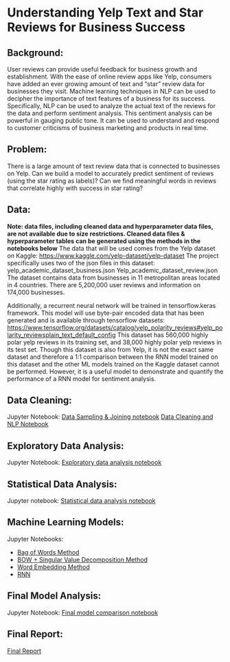 # Understanding Yelp Text and Star Reviews for Business Success
## Background:
User reviews can provide useful feedback for business growth and establishment. With the ease of online review apps like Yelp, consumers have added an ever growing amount of text and “star” review data for businesses they visit. Machine learning techniques in NLP can be used to decipher the importance of  text features of a business for its success. Specifically, NLP can be used to analyze the actual text of the reviews for the data and perform sentiment analysis. This sentiment analysis can be powerful in gauging public tone. It can be used to understand and respond to customer criticisms of business marketing and products in real time. 

## Problem: 
There is a large amount of text review data that is connected to businesses on Yelp. Can we build a model to accurately predict sentiment of reviews (using the star rating as labels)? Can we find meaningful words in reviews that correlate highly with success in star rating? 

## Data:
**Note: data files, including cleaned data and hyperparameter data files, are not available due to size restrictions. Cleaned data files & hyperparameter tables can be generated using the methods in the notebooks below**
The data that will be used comes from the Yelp dataset on Kaggle: https://www.kaggle.com/yelp-dataset/yelp-dataset 
The project specifically uses two of the json files in this dataset: 
yelp_academic_dataset_business.json
Yelp_academic_dataset_review.json
The dataset contains data from businesses in 11 metropolitan areas located in 4 countries. There are 5,200,000 user reviews and information on 174,000 businesses.

Additionally, a recurrent neural network will be trained in tensorflow.keras framework. This model will use byte-pair encoded data that has been generated and is available through tensorflow datasets: https://www.tensorflow.org/datasets/catalog/yelp_polarity_reviews#yelp_polarity_reviewsplain_text_default_config
This dataset has 560,000 highly polar yelp reviews in its training set, and 38,000 highly polar yelp reviews in its test set. Though this dataset is also from Yelp, it is not the exact same dataset and therefore a 1:1 comparison between the RNN model trained on this dataset and the other ML models trained on the Kaggle dataset cannot be performed. However, it is a useful model to demonstrate and quantify the performance of a RNN model for sentiment analysis. 

## Data Cleaning:
Jupyter Notebook: [Data Sampling & Joining notebook](https://github.com/gksullan/yelp_review_sentiment_analysis/blob/master/data_sampling_joining.ipynb)
[Data Cleaning and NLP Notebook](https://github.com/gksullan/yelp_review_sentiment_analysis/blob/master/data_cleaning_NLP.ipynb)

## Exploratory Data Analysis:
Jupyter Notebook: [Exploratory data analysis notebook](https://github.com/gksullan/yelp_review_sentiment_analysis/blob/master/exploratory_data_analysis.ipynb)

## Statistical Data Analysis:
Jupyter notebook: [Statistical data analysis notebook](https://github.com/gksullan/yelp_review_sentiment_analysis/blob/master/statistical_analysis.ipynb)

## Machine Learning Models:
Jupyter Notebooks: 
- [Bag of Words Method](https://github.com/gksullan/yelp_review_sentiment_analysis/blob/master/sentiment_analysis_bow.ipynb)
- [BOW + Singular Value Decomposition Method](https://github.com/gksullan/yelp_review_sentiment_analysis/blob/master/sentiment_analysis_svd.ipynb)
- [Word Embedding Method](https://github.com/gksullan/yelp_review_sentiment_analysis/blob/master/sentiment_analysis_embeddings.ipynb)
- [RNN](https://github.com/gksullan/yelp_review_sentiment_analysis/blob/master/sentiment_analysis_RNN.ipynb)

## Final Model Analysis:
Jupyter Notebook: [Final model comparison notebook](https://github.com/gksullan/yelp_review_sentiment_analysis/blob/master/final_model_analysis.ipynb)

## Final Report:
[Final Report](https://github.com/gksullan/yelp_review_sentiment_analysis/blob/master/reports/Capstone%202%20Final%20Report.pdf)







